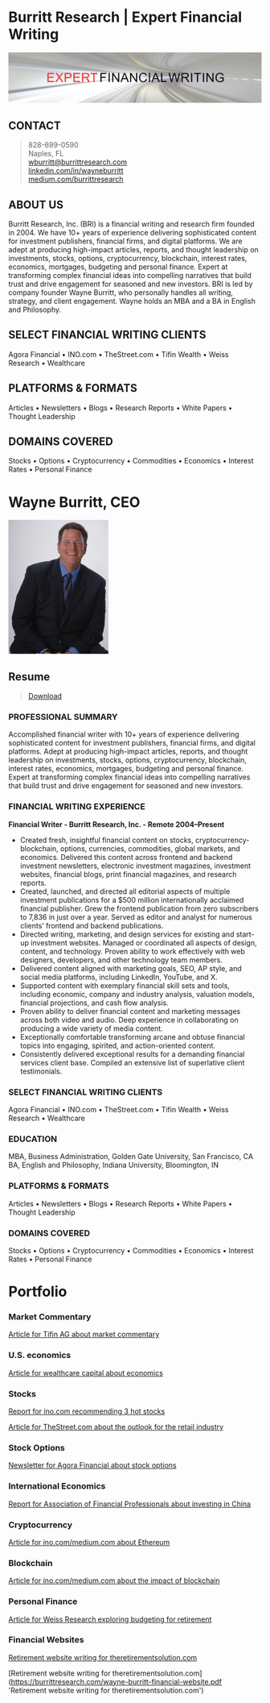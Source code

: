 # Burritt Research | Expert Financial Writing

<img src="github-cover-bri.png">

## CONTACT

> 828-699-0590<br>
> Naples, FL<br>
>[wburritt@burrittresearch.com](mailto:wburritt@burrittresearch.com?subject=Info 'Email wburritt@burrittresearch.com')<br>
>[linkedin.com/in/wayneburritt](https://www.linkedin.com/in/wayneburritt 'linkedin.com/in/wayneburritt')<br>
>[medium.com/burrittresearch](https://medium.com/burrittresearch 'medium.com/burrittresearch')<br>

## ABOUT US

Burritt Research, Inc. (BRI) is a financial writing and research firm founded in 2004. We have 10+ years of experience delivering sophisticated content for investment publishers, financial firms, and digital platforms. We are adept at producing high-impact articles, reports, and thought leadership on investments, stocks, options, cryptocurrency, blockchain, interest rates, economics, mortgages, budgeting and personal finance. Expert at transforming complex financial ideas into compelling narratives that build trust and drive engagement for seasoned and new investors. BRI is led by company founder Wayne Burritt, who personally handles all writing, strategy, and client engagement. Wayne holds an MBA and a BA in English and Philosophy.

## SELECT FINANCIAL WRITING CLIENTS

Agora Financial • INO.com • TheStreet.com • Tifin Wealth • Weiss Research • Wealthcare

## PLATFORMS & FORMATS

Articles • Newsletters • Blogs • Research Reports • White Papers • Thought Leadership 

## DOMAINS COVERED

Stocks • Options • Cryptocurrency • Commodities • Economics • Interest Rates • Personal Finance

# Wayne Burritt, CEO

<img src="wayne-burritt-pic.jpg">

## Resume

> [Download](https://burrittresearch.com/wayne-burritt-resume.pdf 'Download Resume')

### PROFESSIONAL SUMMARY

Accomplished financial writer with 10+ years of experience delivering sophisticated content for investment publishers, financial firms, and digital platforms. Adept at producing high-impact articles, reports, and thought leadership on investments, stocks, options, cryptocurrency, blockchain, interest rates, economics, mortgages, budgeting and personal finance. Expert at transforming complex financial ideas into compelling narratives that build trust and drive engagement for seasoned and new investors.

### FINANCIAL WRITING EXPERIENCE

**Financial Writer - Burritt Research, Inc. - Remote 2004–Present**

-	Created fresh, insightful financial content on stocks, cryptocurrency-blockchain, options, currencies, commodities, global markets, and economics. Delivered this content across frontend and backend investment newsletters, electronic investment magazines, investment websites, financial blogs, print financial magazines, and research reports.
-	Created, launched, and directed all editorial aspects of multiple investment publications for a $500 million internationally acclaimed financial publisher. Grew the frontend publication from zero subscribers to 7,836 in just over a year. Served as editor and analyst for numerous clients’ frontend and backend publications.
-	Directed writing, marketing, and design services for existing and start-up investment websites. Managed or coordinated all aspects of design, content, and technology. Proven ability to work effectively with web designers, developers, and other technology team members.
-	Delivered content aligned with marketing goals, SEO, AP style, and social media platforms, including LinkedIn, YouTube, and X.
-	Supported content with exemplary financial skill sets and tools, including economic, company and industry analysis, valuation models, financial projections, and cash flow analysis.
-	Proven ability to deliver financial content and marketing messages across both video and audio. Deep experience in collaborating on producing a wide variety of media content.
-	Exceptionally comfortable transforming arcane and obtuse financial topics into engaging, spirited, and action-oriented content.
-	Consistently delivered exceptional results for a demanding financial services client base. Compiled an extensive list of superlative client testimonials.

### SELECT FINANCIAL WRITING CLIENTS

Agora Financial • INO.com • TheStreet.com • Tifin Wealth • Weiss Research • Wealthcare

### EDUCATION

MBA, Business Administration, Golden Gate University, San Francisco, CA
BA, English and Philosophy, Indiana University, Bloomington, IN

### PLATFORMS & FORMATS

Articles • Newsletters • Blogs • Research Reports • White Papers • Thought Leadership 

### DOMAINS COVERED

Stocks • Options • Cryptocurrency • Commodities • Economics • Interest Rates • Personal Finance

# Portfolio

### Market Commentary

[Article for Tifin AG about market commentary](https://burrittresearch.com/wayne-burritt-tifin-market-commentary.pdf 'Article for Tifin AG about market commentary')<br>

### U.S. economics

[Article for wealthcare capital about economics](https://burrittresearch.com/wayne-burritt-wealthcare-economic-commentary.pdf 'Article for wealthcare capital about economics')<br>

### Stocks

[Report for ino.com recommending 3 hot stocks](https://burrittresearch.com/wayne-burritt-report-3-hot-stocks-ino.pdf 'Report for ino.com recommending 3 hot stocks')<br>

[Article for TheStreet.com about the outlook for the retail industry](https://burrittresearch.com/wayne-burritt-the-street.pdf 'Article for TheStreet.com about the outlook for the retail industry')<br>

### Stock Options

[Newsletter for Agora Financial about stock options](https://burrittresearch.com/wayne-burritt-newsletter-agora-emo2.pdf 'Newsletter for Agora Financial about stock options')<br>

### International Economics

[Report for Association of Financial Professionals about investing in China](https://burrittresearch.com/wayne-burritt-china-investing.pdf 'Report for Association of Financial Professionals about investing in China')<br>


### Cryptocurrency

[Article for ino.com/medium.com about Ethereum](https://burrittresearch.com/wayne-burritt-article-buy-ethereum-today-medium.pdf 'Article for medium.com about Ethereum')<br>

### Blockchain

[Article for ino.com/medium.com about the impact of blockchain](https://burrittresearch.com/wayne-burritt-article-blockchain-will-reshape-medium.pdf 'Article for medium.com about the impact of blockchain')<br>

### Personal Finance

[Article for Weiss Research exploring budgeting for retirement](https://burrittresearch.com/wayne-burritt-article-money-and-markets.pdf 'Article for Weiss Research exploring budgeting for retirement')<br>

### Financial Websites

[Retirement website writing for theretirementsolution.com](https://burrittresearch.com/wayne-burritt-financial-website.pdf 'Article for Weiss Research exploring budgeting for retirement')<br>


[Retirement website writing for theretirementsolution.com]
(https://burrittresearch.com/wayne-burritt-financial-website.pdf 'Retirement website writing for theretirementsolution.com')<br> 
